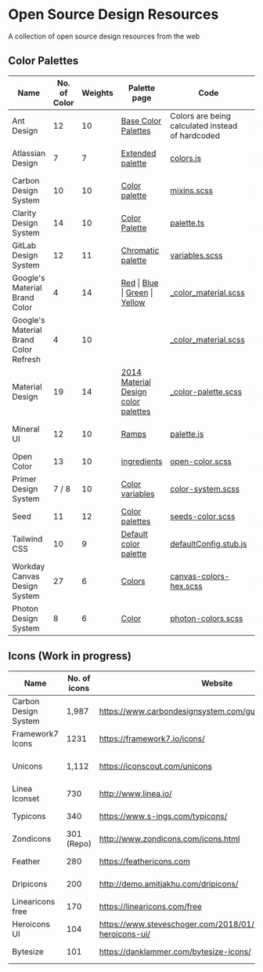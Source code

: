 # Open Source Design Resources

A collection of open source design resources from the web

## Color Palettes

| Name                                  | No. of Color | Weights | Palette page                                                                                                                                                                                                                                                                                                                                                                                                                                                                                                                                                                                                                                                      | Code                                                                                                                                                                       | Repo                                                                                                           | License                                                                                                     |
| ------------------------------------- | ------------ | ------- | ----------------------------------------------------------------------------------------------------------------------------------------------------------------------------------------------------------------------------------------------------------------------------------------------------------------------------------------------------------------------------------------------------------------------------------------------------------------------------------------------------------------------------------------------------------------------------------------------------------------------------------------------------------------- | -------------------------------------------------------------------------------------------------------------------------------------------------------------------------- | -------------------------------------------------------------------------------------------------------------- | ----------------------------------------------------------------------------------------------------------- |
| Ant Design                            | 12           | 10      | [Base Color Palettes](https://ant.design/docs/spec/colors#Base-Color-Palettes)                                                                                                                                                                                                                                                                                                                                                                                                                                                                                                                                                                                    | Colors are being calculated instead of hardcoded                                                                                                                           | [ant-design/ant-design-colors](https://github.com/ant-design/ant-design-colors)                                | [MIT License](https://github.com/ant-design/ant-design-colors/blob/master/LICENSE)                          |
| Atlassian Design                      | 7            | 7       | [Extended palette](https://atlassian.design/guidelines/product/foundations/color)                                                                                                                                                                                                                                                                                                                                                                                                                                                                                                                                                                                 | [colors.js](https://bitbucket.org/atlassian/atlaskit-mk-2/src/97bfe81ec8fed43b13890f8867a95c90aaa094c8/packages/core/theme/src/colors.js)                                  | [atlassian/atlaskit-mk-2 (bitbucket)](https://bitbucket.org/atlassian/atlaskit-mk-2/src/master/)               | [Apache License 2.0](https://bitbucket.org/atlassian/atlaskit-mk-2/src/master/LICENSE)                      |
| Carbon Design System                  | 10           | 10      | [Color palette](https://www.ibm.com/design/language/elements/color/#specifications)                                                                                                                                                                                                                                                                                                                                                                                                                                                                                                                                                                               | [mixins.scss](https://github.com/carbon-design-system/carbon-elements/blob/cd1da47aa6b2a7adb9fbdfa242797d9ec07ffef3/packages/colors/scss/mixins.scss#L488)                 | [carbon-design-system/carbon-elements](https://github.com/carbon-design-system/carbon-elements)                | [Apache License 2.0](https://github.com/carbon-design-system/carbon-elements/blob/master/LICENSE)           |
| Clarity Design System                 | 14           | 10      | [Color Palette](https://v1.clarity.design/color#color-palette)                                                                                                                                                                                                                                                                                                                                                                                                                                                                                                                                                                                                    | [palette.ts](https://github.com/vmware/clarity/blob/527afb40a531f8d98dd3641138e308bc2bd41aa3/src/website/src/app/documentation/demos/color/color-palette.ts#L23)           | [vmware/clarity](https://github.com/vmware/clarity/)                                                           | [MIT License](https://github.com/vmware/clarity/blob/master/LICENSE)                                        |
| GitLab Design System                  | 12           | 11      | [Chromatic palette](https://design.gitlab.com/foundations/colors/)                                                                                                                                                                                                                                                                                                                                                                                                                                                                                                                                                                                                | [variables.scss](https://gitlab.com/gitlab-org/gitlab-ce/blob/8cf0af88e664b6e3da7d95180c48241591782419/app/assets/stylesheets/framework/variables.scss#L53)                | [gitlab-org/design.gitlab.com (gitlab)](https://gitlab.com/gitlab-org/design.gitlab.com/)                      | [MIT License](https://gitlab.com/gitlab-org/design.gitlab.com/blob/master/LICENSE)                          |
| Google's Material Brand Color         | 4            | 14      | [Red](https://github.com/dart-lang/angular_components/blob/695b5d5015d96d05b84f3f28427bd3bf0a80cfa9/angular_components/lib/css/_color_material.scss#L90) &#124; [Blue](https://github.com/dart-lang/angular_components/blob/695b5d5015d96d05b84f3f28427bd3bf0a80cfa9/angular_components/lib/css/_color_material.scss#L183) &#124; [Green](https://github.com/dart-lang/angular_components/blob/695b5d5015d96d05b84f3f28427bd3bf0a80cfa9/angular_components/lib/css/_color_material.scss#L259) &#124; [Yellow](https://github.com/dart-lang/angular_components/blob/695b5d5015d96d05b84f3f28427bd3bf0a80cfa9/angular_components/lib/css/_color_material.scss#L333) | [_color_material.scss](https://github.com/dart-lang/angular_components/blob/695b5d5015d96d05b84f3f28427bd3bf0a80cfa9/angular_components/lib/css/_color_material.scss)      | [dart-lang/angular_components](https://github.com/dart-lang/angular_components)                                | [BSD-style license](https://github.com/dart-lang/angular_components/blob/master/angular_components/LICENSE) |
| Google's Material Brand Color Refresh | 4            | 10      |                                                                                                                                                                                                                                                                                                                                                                                                                                                                                                                                                                                                                                                                   | [_color_material.scss](https://github.com/GoogleChrome/web.dev/blob/1322b62b37e0a5e0f98d4befac01822406d120e3/src/styles/settings/_colors.scss#L69)                         | [GoogleChrome/web.dev](https://github.com/GoogleChrome/web.dev)                                                | [CC-BY-3.0](https://github.com/GoogleChrome/web.dev/blob/master/LICENSE)                                    |
| Material Design                       | 19           | 14      | [2014 Material Design color palettes](https://material.io/design/color/#tools-for-picking-colors)                                                                                                                                                                                                                                                                                                                                                                                                                                                                                                                                                                 | [_color-palette.scss](https://github.com/material-components/material-components-web/blob/33c15b3d179143c7f041b40b5012431a6318c102/packages/mdc-theme/_color-palette.scss) | [material-components/material-components-web](https://github.com/material-components/material-components-web/) | [MIT License](https://github.com/material-components/material-components-web/blob/master/LICENSE)           |
| Mineral UI                            | 12           | 10      | [Ramps](https://mineral-ui.com/color#guidelines-ramps)                                                                                                                                                                                                                                                                                                                                                                                                                                                                                                                                                                                                            | [palette.js](https://github.com/mineral-ui/mineral-ui/blob/56a08be98684a3285e52ec088ef71c85b305bcf2/packages/mineral-ui-tokens/src/palette.js)                             | [mineral-ui/mineral-ui](https://github.com/mineral-ui/mineral-ui/)                                             | [Apache License 2.0](https://github.com/mineral-ui/mineral-ui/blob/master/LICENSE.md)                       |
| Open Color                            | 13           | 10      | [ingredients](https://yeun.github.io/open-color/ingredients.html)                                                                                                                                                                                                                                                                                                                                                                                                                                                                                                                                                                                                 | [open-color.scss](https://github.com/yeun/open-color/blob/fca6c76bb909ecbaf21d670b76777e948bd7cc5c/open-color.scss)                                                        | [yeun/open-color](https://github.com/yeun/open-color)                                                          | [MIT License](https://github.com/yeun/open-color/blob/master/LICENSE)                                       |
| Primer Design System                  | 7 / 8        | 10      | [Color variables](https://styleguide.github.com/primer/support/color-system/#color-variables)                                                                                                                                                                                                                                                                                                                                                                                                                                                                                                                                                                     | [color-system.scss](https://github.com/primer/css/blob/f6dccec04850ee40cdb133d507785725ba61b067/src/support/variables/color-system.scss)                                   | [primer/css](https://github.com/primer/css)                                                                    | [MIT License](https://github.com/primer/css/blob/master/LICENSE)                                            |
| Seed                                  | 11           | 12      | [Color palettes](https://sproutsocial.com/seeds/visual/color/#color-palettes)                                                                                                                                                                                                                                                                                                                                                                                                                                                                                                                                                                                     | [seeds-color.scss](https://github.com/sproutsocial/seeds-packets/blob/19ef924367f6647f26a4d0d498252d221b8bd7b1/packets/seeds-color/dist/seeds-color.scss)                  | [seeds-packets](https://github.com/sproutsocial/seeds-packets/)                                                | [MIT License](https://github.com/sproutsocial/seeds-packets/blob/master/LICENSE)                            |
| Tailwind CSS                          | 10           | 9       | [Default color palette](https://tailwindcss.com/docs/colors/#default-color-palette)                                                                                                                                                                                                                                                                                                                                                                                                                                                                                                                                                                               | [defaultConfig.stub.js](https://github.com/tailwindcss/tailwindcss/blob/ebab229d6a521aa2e066a1de058cfd20a76565fc/defaultConfig.stub.js#L45)                                | [tailwindcss/tailwindcss](https://github.com/tailwindcss/tailwindcss/)                                         | [MIT License](https://github.com/tailwindcss/tailwindcss/blob/master/LICENSE)                               |
| Workday Canvas Design System          | 27           | 6       | [Colors](https://design.workday.com/resources/colors)                                                                                                                                                                                                                                                                                                                                                                                                                                                                                                                                                                                                             | [canvas-colors-hex.scss](https://cdn.jsdelivr.net/npm/@workday/canvas-colors-web@1.0.2/dist/sass/canvas-colors-hex.scss)                                                   | [@workday/canvas-colors-web (npm)](https://www.npmjs.com/package/@workday/canvas-colors-web)                   | [CC-BY-ND 4.0](https://cdn.jsdelivr.net/npm/@workday/canvas-colors-web@latest/LICENSE.txt)                  |
| Photon Design System                  | 8            | 6       | [Color](https://design.firefox.com/photon/visuals/color.html)                                                                                                                                                                                                                                                                                                                                                                                                                                                                                                                                                                                                     | [photon-colors.scss](https://github.com/FirefoxUX/photon-colors/blob/master/photon-colors.scss)                                                                            | [FirefoxUX/photon-colors](https://github.com/FirefoxUX/photon-colors)                                          | [MPL-2.0](https://github.com/FirefoxUX/photon-colors/blob/master/LICENSE)                                   |

## Icons (Work in progress)

| Name                 | No. of icons | Website                                                           | Repo                                                                                                     | License                                                                                  | Style    |
| -------------------- | ------------ | ----------------------------------------------------------------- | -------------------------------------------------------------------------------------------------------- | ---------------------------------------------------------------------------------------- | -------- |
| Carbon Design System | 1,987        | https://www.carbondesignsystem.com/guidelines/iconography/        | [carbon-design-system/carbon](https://github.com/carbon-design-system/carbon/tree/master/packages/icons) | [Apache License 2.0](https://github.com/carbon-design-system/carbon/blob/master/LICENSE) | Outlined |
| Framework7 Icons     | 1231         | https://framework7.io/icons/                                      | [framework7io/framework7-icons](https://github.com/framework7io/framework7-icons)                        | [MIT License](https://github.com/framework7io/framework7-icons/blob/master/LICENSE)      | Outlined |
| Unicons              | 1,112        | https://iconscout.com/unicons                                     | [iconscout/unicons](https://github.com/iconscout/unicons)                                                | [Apache License 2.0](https://github.com/Iconscout/unicons/blob/master/LICENSE)           | Outlined |
| Linea Iconset        | 730          | http://www.linea.io/                                              | [linea-io/Linea-Iconset](https://github.com/linea-io/Linea-Iconset)                                      | [CC0-1.0](https://github.com/linea-io/Linea-Iconset/blob/master/LICENSE)                 | Outlined |
| Typicons             | 340          | https://www.s-ings.com/typicons/                                  | [stephenhutchings/typicons.font](https://github.com/stephenhutchings/typicons.font)                      | [CC BY-SA 3.0](https://github.com/stephenhutchings/typicons.font#license)                | Outlined |
| Zondicons            | 301 (Repo)   | http://www.zondicons.com/icons.html                               | [dukestreetstudio/zondicons](https://github.com/dukestreetstudio/zondicons)                              | [MIT License](https://github.com/dukestreetstudio/zondicons/blob/master/package.json#L9) | Outlined |
| Feather              | 280          | https://feathericons.com                                          | [feathericons/feather](https://github.com/feathericons/feather)                                          | [MIT License](https://github.com/feathericons/feather/blob/master/LICENSE)               | Outlined |
| Dripicons            | 200          | http://demo.amitjakhu.com/dripicons/                              | [amitjakhu/dripicons](https://github.com/amitjakhu/dripicons)                                            | [CC-BY-4.0](https://github.com/amitjakhu/dripicons/blob/master/readme.txt)               | Outlined |
| Linearicons free     | 170          | https://linearicons.com/free                                      | [cjpatoilo/linearicons](https://github.com/cjpatoilo/linearicons)                                        | [CC BY-SA 4.0](https://linearicons.com/free#license)                                     | Outlined |
| Heroicons UI         | 104          | https://www.steveschoger.com/2018/01/04/introducing-heroicons-ui/ | [sschoger/heroicons-ui](https://github.com/sschoger/heroicons-ui)                                        | [MIT License](https://github.com/sschoger/heroicons-ui/blob/master/LICENSE)              | Outlined |
| Bytesize             | 101          | https://danklammer.com/bytesize-icons/                            | [danklammer/bytesize-icons](https://github.com/danklammer/bytesize-icons)                                | [MIT License](https://github.com/danklammer/bytesize-icons/blob/master/LICENSE.md)       | Outlined |
